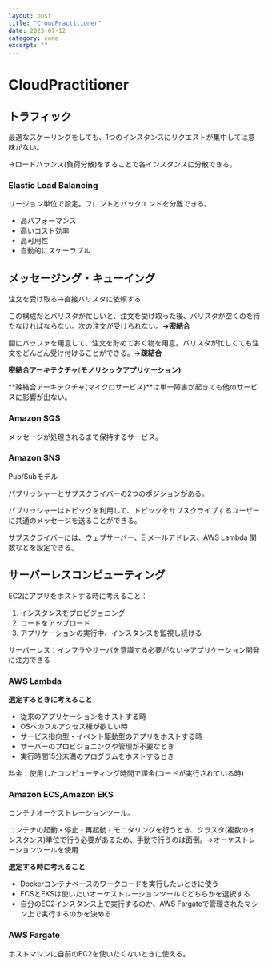 ```yaml
---
layout: post
title: "CroudPractitioner"
date: 2023-07-12
category: code
excerpt: ""
---
```

# CloudPractitioner
## トラフィック

最適なスケーリングをしても、1つのインスタンスにリクエストが集中しては意味がない。

→ロードバランス(負荷分散)をすることで各インスタンスに分散できる。

### ****Elastic Load Balancing****

リージョン単位で設定。フロントとバックエンドを分離できる。

- 高パフォーマンス
- 高いコスト効率
- 高可用性
- 自動的にスケーラブル

## メッセージング・キューイング

注文を受け取る→直接バリスタに依頼する

この構成だとバリスタが忙しいと、注文を受け取った後、バリスタが空くのを待たなければならない。次の注文が受けられない。**→密結合**

間にバッファを用意して、注文を貯めておく物を用意。バリスタが忙しくても注文をどんどん受け付けることができる。**→疎結合**

**密結合アーキテクチャ**(**モノリシックアプリケーション)**

**疎結合アーキテクチャ(マイクロサービス)**は単一障害が起きても他のサービスに影響が出ない。

### Amazon SQS

メッセージが処理されるまで保持するサービス。

### Amazon SNS

Pub/Subモデル

パブリッシャーとサブスクライバーの2つのポジションがある。

パブリッシャーはトピックを利用して、トピックをサブスクライブするユーザーに共通のメッセージを送ることができる。

サブスクライバーには、ウェブサーバー、E メールアドレス、AWS Lambda 関数などを設定できる。

## サーバーレスコンピューティング

EC2にアプリをホストする時に考えること：

1. インスタンスをプロビジョニング
2. コードをアップロード
3. アプリケーションの実行中、インスタンスを監視し続ける

サーバーレス：インフラやサーバを意識する必要がない→アプリケーション開発に注力できる

### AWS Lambda

**選定するときに考えること**

- 従来のアプリケーションをホストする時
- OSへのフルアクセス権が欲しい時
- サービス指向型・イベント駆動型のアプリをホストする時
- サーバーのプロビジョニングや管理が不要なとき
- 実行時間15分未満のプログラムをホストするとき

料金：使用したコンピューティング時間で課金(コードが実行されている時)

### Amazon ECS,Amazon EKS

コンテナオーケストレーションツール。

コンテナの起動・停止・再起動・モニタリングを行うとき、クラスタ(複数のインスタンス)単位で行う必要があるため、手動で行うのは面倒。→オーケストレーションツールを使用

**選定する時に考えること**

- Dockerコンテナベースのワークロードを実行したいときに使う
- ECSとEKSは使いたいオーケストレーションツールでどちらかを選択する
- 自分のEC2インスタンス上で実行するのか、AWS Fargateで管理されたマシン上で実行するのかを決める

### AWS Fargate

ホストマシンに自前のEC2を使いたくないときに使える。
